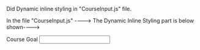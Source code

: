 Did Dynamic inline styling in "CourseInput.js" file.

In the file "CourseInput.js" ----> The Dynamic Inline Styling part is below shown----> 
<div className="form-control">
    <label htmlFor="goalInput" style={{color:!isValid ? 'red' : 'black'}}>Course Goal</label>
    <input id="goalInput" 
    style={{borderColor:!isValid ? 'red' : 'black',
    background:!isValid ? 'lightpink' : 'transparent'}}
    type="text" onChange={goalInputChangeHandler} />
</div>